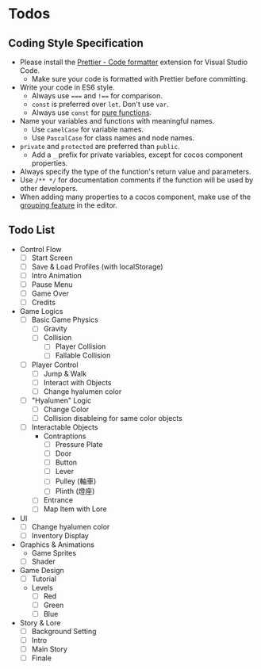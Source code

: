 # Todos

## Coding Style Specification

- Please install the [Prettier - Code formatter](https://marketplace.visualstudio.com/items?itemName=esbenp.prettier-vscode) extension for Visual Studio Code.
  - Make sure your code is formatted with Prettier before committing.
- Write your code in ES6 style.
  - Always use `===` and `!==` for comparison.
  - `const` is preferred over `let`. Don't use `var`.
  - Always use `const` for [pure functions](https://medium.com/frochu/純粹的好-pure-function-知道-574d5c0d7819).
- Name your variables and functions with meaningful names.
  - Use `camelCase` for variable names.
  - Use `PascalCase` for class names and node names.
- `private` and `protected` are preferred than `public`.
  - Add a `_` prefix for private variables, except for cocos component properties.
- Always specify the type of the function's return value and parameters.
- Use `/** */` for documentation comments if the function will be used by other developers.
- When adding many properties to a cocos component, make use of the [grouping feature](https://docs.cocos.com/creator/manual/zh/scripting/decorator.html#group) in the editor.

## Todo List

- Control Flow
  - [ ] Start Screen
  - [ ] Save & Load Profiles (with localStorage)
  - [ ] Intro Animation
  - [ ] Pause Menu
  - [ ] Game Over
  - [ ] Credits
- Game Logics
  - [ ] Basic Game Physics
    - [ ] Gravity
    - [ ] Collision
      - [ ] Player Collision
      - [ ] Fallable Collision
  - [ ] Player Control
    - [ ] Jump & Walk
    - [ ] Interact with Objects
    - [ ] Change hyalumen color
  - [ ] "Hyalumen" Logic
    - [ ] Change Color
    - [ ] Collision disableing for same color objects
  - [ ] Interactable Objects
    - Contraptions
      - [ ] Pressure Plate
      - [ ] Door
      - [ ] Button
      - [ ] Lever
      - [ ] Pulley (軸車)
      - [ ] Plinth (燈座)
    - [ ] Entrance
    - [ ] Map Item with Lore
- UI
  - [ ] Change hyalumen color
  - [ ] Inventory Display
- Graphics & Animations
  - Game Sprites
  - [ ] Shader
- Game Design
  - [ ] Tutorial
  - Levels
    - [ ] Red
    - [ ] Green
    - [ ] Blue
- Story & Lore
  - [ ] Background Setting
  - [ ] Intro
  - [ ] Main Story
  - [ ] Finale
